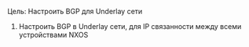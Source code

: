 Цель: Настроить BGP для Underlay сети

1. Настроить BGP в Underlay сети, для IP связанности между всеми устройствами NXOS

